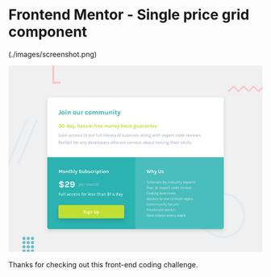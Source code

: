 # Frontend Mentor - Single price grid component

(./images/screenshot.png)

![Design preview for the Single price grid component coding challenge](./design/desktop-preview.jpg)

Thanks for checking out this front-end coding challenge.
